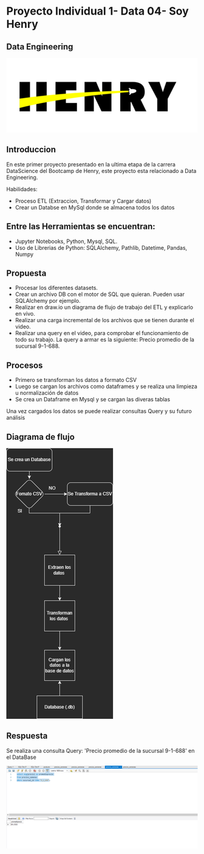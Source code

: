 # Proyecto Individual 1- Data 04- Soy Henry   
## Data Engineering
![image](https://github.com/CodeKova/Data_Engineering-Proyecto_Individual-Henry/raw/main/_src/assets/LOGO-HENRY-04.png)


## Introduccion
En este primer proyecto presentado en la ultima etapa de la carrera DataScience del Bootcamp de Henry, este proyecto esta relacionado a Data Engineering. 

Habilidades:
 - Proceso ETL (Extraccion, Transformar y Cargar datos)
 - Crear un Databse en MySql donde se almacena todos los datos
    
## Entre las Herramientas se encuentran:
 - Jupyter Notebooks, Python, Mysql, SQL.
 - Uso de Librerias de Python: SQLAlchemy, Pathlib, Datetime, Pandas, Numpy

## Propuesta
- Procesar los diferentes datasets. 
- Crear un archivo DB con el motor de SQL que quieran. Pueden usar SQLAlchemy por ejemplo.
- Realizar en draw.io un diagrama de flujo de trabajo del ETL y explicarlo en vivo.
- Realizar una carga incremental de los archivos que se tienen durante el video.
- Realizar una query en el video, para comprobar el funcionamiento de todo su trabajo. La query a armar es la siguiente: Precio promedio de la sucursal 9-1-688.

## Procesos 
- Primero se transforman los datos a formato CSV
- Luego se cargan los archivos como dataframes y se realiza una limpieza u normalización de datos
- Se crea un Dataframe en Mysql y se cargan las diveras tablas

Una vez cargados los datos se puede realizar consultas Query y su futuro análisis 

## Diagrama de flujo

![Diagrama](_src/diagrama_de_flujo.drawio.png)

## Respuesta

Se realiza una consulta Query: 'Precio promedio de la sucursal 9-1-688' en el DataBase

![Diagrama](_src/Capture.PNG)

